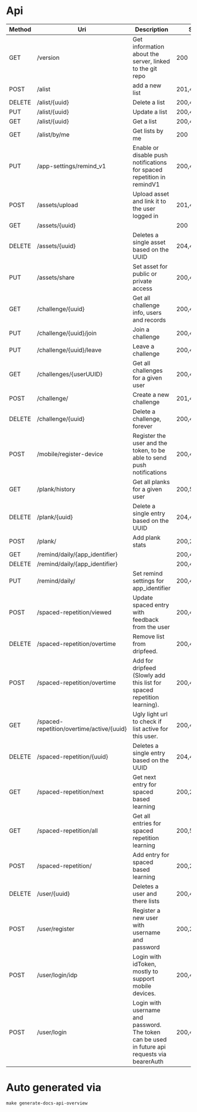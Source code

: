# Api

| Method | Uri | Description | Status Codes |
| --- | --- | --- | --- |
| GET | /version | Get information about the server, linked to the git repo | 200 |
| POST | /alist | add a new list | 201,400,422,500 |
| DELETE | /alist/{uuid} | Delete a list | 200,403,404,500 |
| PUT | /alist/{uuid} | Update a list | 200,403,404,422,500 |
| GET | /alist/{uuid} | Get a list | 200,403,404,500 |
| GET | /alist/by/me | Get lists by me | 200 |
| PUT | /app-settings/remind_v1 | Enable or disable push notifications for spaced repetition in remindV1 | 200,422,500 |
| POST | /assets/upload | Upload asset and link it to the user logged in | 201,400,500 |
| GET | /assets/{uuid} |  | 200 |
| DELETE | /assets/{uuid} | Deletes a single asset based on the UUID | 204,400,403,404,500 |
| PUT | /assets/share | Set asset for public or private access | 200,400,403,500 |
| GET | /challenge/{uuid} | Get all challenge info, users and records | 200,403,404,500 |
| PUT | /challenge/{uuid}/join | Join a challenge | 200,400,404,500 |
| PUT | /challenge/{uuid}/leave | Leave a challenge | 200,400,403,404,500 |
| GET | /challenges/{userUUID} | Get all challenges for a given user | 200,403,500 |
| POST | /challenge/ | Create a new challenge | 201,422,500 |
| DELETE | /challenge/{uuid} | Delete a challenge, forever | 200,403,404,500 |
| POST | /mobile/register-device | Register the user and the token, to be able to send push notifications | 200,422,500 |
| GET | /plank/history | Get all planks for a given user | 200,500 |
| DELETE | /plank/{uuid} | Delete a single entry based on the UUID | 204,400,404,500 |
| POST | /plank/ | Add plank stats | 200,201,500 |
| GET | /remind/daily/{app_identifier} |  | 200,404,422 |
| DELETE | /remind/daily/{app_identifier} |  | 200,404,500 |
| PUT | /remind/daily/ | Set remind settings for app_identifier | 200,422,500 |
| POST | /spaced-repetition/viewed | Update spaced entry with feedback from the user | 200,404,422,500 |
| DELETE | /spaced-repetition/overtime | Remove list from dripfeed. | 200,403,500 |
| POST | /spaced-repetition/overtime | Add for dripfeed (Slowly add this list for spaced repetition learning). | 200,403,404,422,500 |
| GET | /spaced-repetition/overtime/active/{uuid} | Ugly light url to check if list active for this user. | 200,404 |
| DELETE | /spaced-repetition/{uuid} | Deletes a single entry based on the UUID | 204,400,404,500 |
| GET | /spaced-repetition/next | Get next entry for spaced based learning | 200,204,404,500 |
| GET | /spaced-repetition/all | Get all entries for spaced repetition learning | 200,500 |
| POST | /spaced-repetition/ | Add entry for spaced based learning | 200,201,422,500 |
| DELETE | /user/{uuid} | Deletes a user and there lists | 200,403,500 |
| POST | /user/register | Register a new user with username and password | 200,201,400,500 |
| POST | /user/login/idp | Login with idToken, mostly to support mobile devices. | 200,400,403,422,500 |
| POST | /user/login | Login with username and password. The token can be used in future api requests via bearerAuth | 200,400,403,500 |

# Auto generated via
```
make generate-docs-api-overview
```
